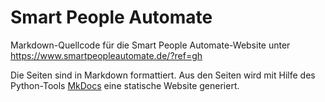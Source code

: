 # Smart People Automate

Markdown-Quellcode für die Smart People Automate-Website unter https://www.smartpeopleautomate.de/?ref=gh

Die Seiten sind in Markdown formattiert. Aus den Seiten wird mit Hilfe des Python-Tools [MkDocs](https://www.mkdocs.org) eine statische Website generiert.

